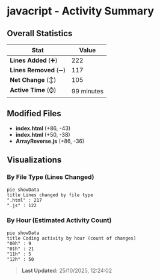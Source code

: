 # javacript - Activity Summary 

## Overall Statistics

| Stat                   | Value                                                             |
| ---------------------- | ----------------------------------------------------------------- |
| **Lines Added** (➕)   | 222                                          |
| **Lines Removed** (➖) | 117                                        |
| **Net Change** (↕)    | 105                |
| **Active Time** (⌚)   | 99 minutes |


## Modified Files
- **index.html** (+86, -43)
- **index.html** (+50, -38)
- **ArrayReverse.js** (+86, -36)

## Visualizations

### By File Type (Lines Changed)

```mermaid
pie showData
title Lines changed by file type
".html" : 217
".js" : 122
```

### By Hour (Estimated Activity Count)

```mermaid
pie showData
title Coding activity by hour (count of changes)
"00h" : 9
"01h" : 21
"11h" : 5
"12h" : 50
```


> **Last Updated:** 25/10/2025, 12:24:02